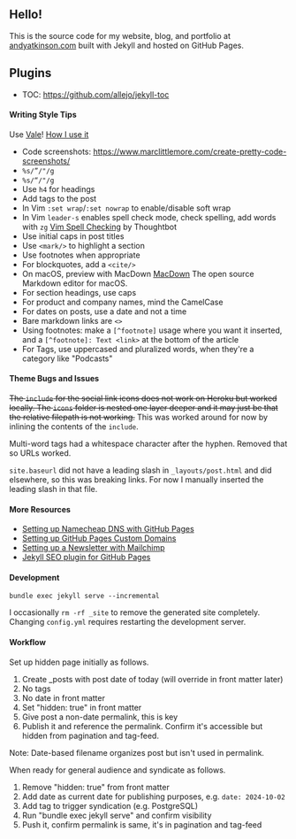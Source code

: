 ## Hello!
This is the source code for my website, blog, and portfolio at [andyatkinson.com](https://andyatkinson.com) built with Jekyll and hosted on GitHub Pages.

## Plugins
- TOC: <https://github.com/allejo/jekyll-toc>

#### Writing Style Tips
Use [Vale](https://vale.sh)! [How I use it](/blog/2023/05/26/better-writing-vale)

- Code screenshots: <https://www.marclittlemore.com/create-pretty-code-screenshots/>
- `%s/”/"/g`
- `%s/“/"/g`
- Use `h4` for headings
- Add tags to the post
- In Vim `:set wrap`/`:set nowrap` to enable/disable soft wrap
- In Vim `leader-s` enables spell check mode, check spelling, add words with `zg` [Vim Spell Checking](https://thoughtbot.com/blog/vim-spell-checking) by Thoughtbot
- Use initial caps in post titles
- Use `<mark/>` to highlight a section
- Use footnotes when appropriate
- For blockquotes, add a `<cite/>`
- On macOS, preview with MacDown [MacDown](https://macdown.uranusjr.com/) The open source Markdown editor for macOS.
- For section headings, use caps
- For product and company names, mind the CamelCase
- For dates on posts, use a date and not a time
- Bare markdown links are `<>`
- Using footnotes: make a `[^footnote]` usage where you want it inserted, and a `[^footnote]: Text <link>` at the bottom of the article
- For Tags, use uppercased and pluralized words, when they're a category like "Podcasts"

#### Theme Bugs and Issues
~~The `include` for the social link icons does not work on Heroku but worked locally. The `icons` folder is nested one layer deeper and it may just be that the relative filepath is not working.~~
This was worked around for now by inlining the contents of the `include`.

Multi-word tags had a whitespace character after the hyphen. Removed that so URLs worked.

`site.baseurl` did not have a leading slash in `_layouts/post.html` and did elsewhere, so this was breaking links. For now I manually inserted the leading slash in that file.

#### More Resources
 * [Setting up Namecheap DNS with GitHub Pages](https://www.namecheap.com/support/knowledgebase/article.aspx/9645/2208/how-do-i-link-my-domain-to-github-pages)
 * [Setting up GitHub Pages Custom Domains](https://github.blog/2018-05-01-github-pages-custom-domains-https/)
 * [Setting up a Newsletter with Mailchimp](https://mailchimp.com/help/share-your-blog-posts-with-mailchimp/)
 * [Jekyll SEO plugin for GitHub Pages](https://help.github.com/en/articles/search-engine-optimization-for-github-pages)

#### Development

    bundle exec jekyll serve --incremental

I occasionally `rm -rf _site` to remove the generated site completely. Changing `config.yml` requires restarting the development server.

#### Workflow
Set up hidden page initially as follows.

1. Create _posts with post date of today (will override in front matter later)
1. No tags
1. No date in front matter
1. Set "hidden: true" in front matter
1. Give post a non-date permalink, this is key
1. Publish it and reference the permalink. Confirm it's accessible but hidden from pagination and tag-feed.

Note: Date-based filename organizes post but isn't used in permalink.

When ready for general audience and syndicate as follows.

1. Remove "hidden: true" from front matter
1. Add date as current date for publishing purposes, e.g. `date: 2024-10-02`
1. Add tag to trigger syndication (e.g. PostgreSQL)
1. Run "bundle exec jekyll serve" and confirm visibility
1. Push it, confirm permalink is same, it's in pagination and tag-feed
